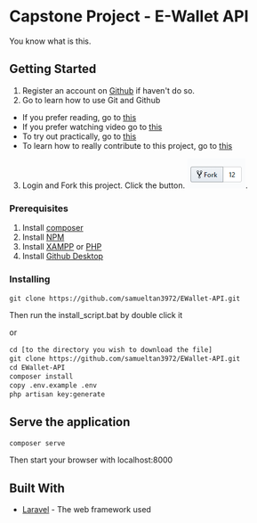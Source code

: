 # Capstone Project - E-Wallet API

You know what is this.

## Getting Started

1. Register an account on [Github](https://github.com/) if haven't do so.
2. Go to learn how to use Git and Github
  * If you prefer reading, go to [this](https://guides.github.com/introduction/git-handbook/)
  * If you prefer watching video go to [this](https://www.youtube.com/githubguides)
  * To try out practically, go to [this](https://guides.github.com/activities/hello-world/)
  * To learn how to really contribute to this project, go to [this](https://github.com/firstcontributions/first-contributions)

3. Login and Fork this project. Click the button. ![Fork](doc/fork.PNG).

### Prerequisites

1. Install [composer](https://getcomposer.org/download/)
2. Install [NPM](https://nodejs.org/en/download/)
3. Install [XAMPP](https://www.apachefriends.org/download.html) or [PHP](https://www.php.net/downloads.php)
4. Install [Github Desktop](https://desktop.github.com/)

### Installing

```
git clone https://github.com/samueltan3972/EWallet-API.git
```

Then run the install_script.bat by double click it

or

```
cd [to the directory you wish to download the file]
git clone https://github.com/samueltan3972/EWallet-API.git
cd EWallet-API
composer install
copy .env.example .env
php artisan key:generate
```

## Serve the application

```
composer serve
```

Then start your browser with localhost:8000

## Built With

* [Laravel](https://laravel.com/docs/5.8) - The web framework used
